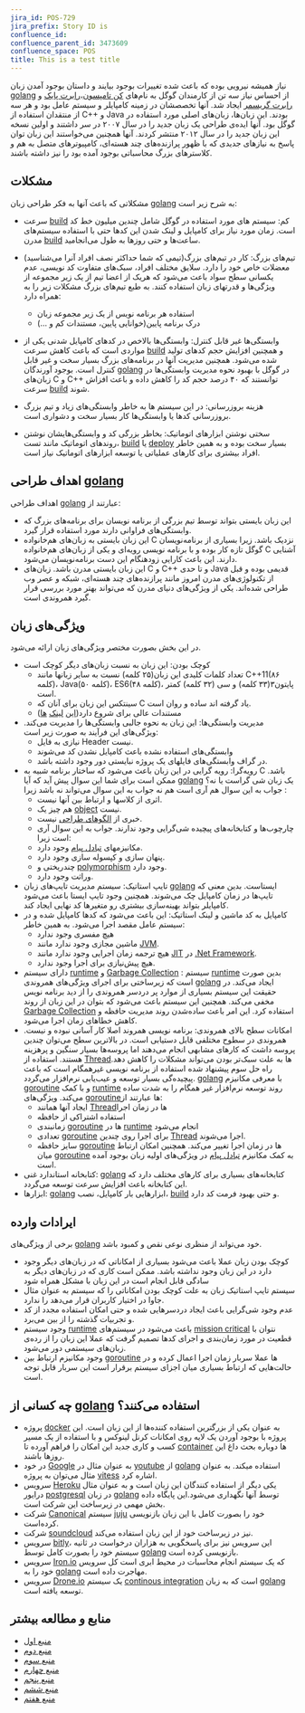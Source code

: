 ```yaml
---
jira_id: POS-729
jira_prefix: Story ID is 
confluence_id: 
confluence_parent_id: 3473609
confluence_space: POS
title: This is a test title
---
```


نیاز همیشه نیرویی بوده که باعث شده تغییرات بوجود بیایند و داستان بوجود آمدن زبان [golang] از احساس نیاز سه تن از کارمندان گوگل به نام‌های [کن تامپسون]،[رابرت پایک] و [رابرت گریسمر] ایجاد شد. آنها تخصصشان در زمینه کامپایلر و سیستم عامل بود و هر سه از منتقدان استفاده از C++ و Java بودند. این زبان‌ها، زبان‌های اصلی مورد استفاده در گوگل بود. آنها ایده‌ی طراحی یک زبان جدید را در سال ۲۰۰۷ در سر داشتند و اولین نسخه این زبان جدید را در سال ۲۰۱۲ منتشر کردند. آنها همچنین می‌خواستند این زبان توان پاسخ به نیازهای جدیدی که با ظهور پرازنده‌های چند هسته‌ای، کامپیوترهای متصل به هم و کلاسترهای بزرگ محاسباتی بوجود آمده بود را نیز داشته باشند.

## مشکلات
مشکلاتی که باعث آنها به فکر طراحی زبان [golang] به شرح زیر است:

- سرعت [build] کم: سیستم های مورد استفاده در گوگل شامل چندین میلیون خط کد است. زمان مورد نیاز برای کامپایل و لینک شدن این کدها حتی با استفاده سیستم‌های مدرن [build] ساعت‌ها و حتی روز‌ها به طول می‌انجامید. 

- تیم‌های بزرگ: کار در تیم‌های بزرگ(تیمی که شما حداکثر نصف افراد آنرا می‌شناسید) معضلات خاص خود را دارد. سلایق مختلف افراد، سبک‌های متفاوت کد نویسی، عدم یکسانی سطح سواد باعث می‌شود که هریک از اعضا تیم از یک زیر مجموعه از ویژگی‌ها و قدرتهای زبان استفاده کنند. به طبع تیم‌های بزرگ مشکلات زیر را به همراه دارد:
	- استفاده هر برنامه نویس از یک زیر مجموعه زبان
	- درک برنامه پایین(خوانایی پایین، مستندات کم و ...)
- وابستگی‌ها غیر قابل کنترل: وابستگی‌ها بالاخص در کدهای کامپایل شدنی یکی از مواردی است که باعث کاهش سرعت [build] و همچنین افزایش حجم کدهای تولید شده می‌شود. همچنین مدیریت آنها در برنامه‌های بزرگ بسیار سخت و غیر قابل کنترل است. بوجود آورندگان [golang] در گوگل با بهبود نحوه مدیریت وابستگی‌ها در زبان‌های C و C++ توانستند که ۴۰ درصد حجم کد را کاهش داده و باعث افزاش سرعت [build] شوند.
- هزینه بروزرسانی: در این سیستم ها به خاطر وابستگی‌های زیاد و تیم بزرگ بروزرسانی کدها یا وابستگی‌ها کار بسیار سخت و دشواری است.
- سختی نوشتن ابزارهای اتوماتیک: بخاطر بزرگی کد و وابستگی‌هایشان نوشتن روندهای اتوماتیک مانند تست، [build] یا [deploy] بسیار سخت بوده و به همین خاطر افراد بیشتری برای کارهای عملیاتی یا توسعه ابزارهای اتوماتیک نیاز است.

## اهداف طراحی [golang]

اهداف طراحی [golang] عبارتند از:
- این زبان بایستی بتواند توسط تیم بزرگی از برنامه نویسان برای برنامه‌های بزرگ که وابستگی‌های فراوانی دارند مورد استفاده قرار گیرد.
- این زبان بایستی به زبان‌های هم‌خانواده C نزدیک باشد. زیرا بسیاری از برنامه‌نویسان گوگل تازه کار بوده و با برنامه نویسی‌ رویه‌ای و یکی از زبان‌های هم‌خانواده C آشنایی دارند. این باعث کارایی زودهنگام این دست برنامه‌نویسان می‌شود.
- این زبان بایستی مدرن باشد. زبان‌های C و C++ و تا حدی Java قدیمی بوده و قبل از تکنولوژی‌های مدرن امروز مانند پرازنده‌های چند هسته‌ای، شبکه و عصر وب طراحی شده‌اند. یکی از ویژگی‌های دنیای مدرن که می‌تواند بهتر مورد بررسی قرار گیرد همروندی است. 

## ویژگی‌های زبان

در این بخش بصورت مختصر ویژگی‌های زبان ارائه می‌شود.

- کوچک بودن: این زبان به نسبت زبان‌های دیگر کوچک است
	- تعداد کلمات کلیدی این زبان(۲۵ کلمه) نسبت به سایر زبانها مانند C++11(۸۶ کلمه)، Java(۵۰ کلمه)، ES6(۴۸ کلمه)، پایتون۳(۳۳ کلمه) و سی (۳۲ کلمه) کمتر است.
	- سینتکس این زبان برای آنان که C یاد گرفته اند ساده و روان است. 
	- مستندات عالی برای شروع دارد([این]  [لینک]  [ها])
- مدیریت وابستگی‌ها: این زبان به نحوه جالبی وابستگی‌ها را مدیریت می‌کند. ویژگی‌های این فرآیند به صورت زیر است:
	- نیازی به فایل Header نیست.
	- وابستگی‌های استفاده نشده باعث کامپایل نشدن کد می‌شوند
	- در گراف وابستگی‌های فایلهای یک پروژه نبایستی دور وجود داشته باشد. 
- رویه‌گرا: رویه گرایی در این زبان باعث می‌شود که ساختار برنامه شبیه به C باشد. ممکن است برای شما این سوال پیش آید که آیا [golang] یک زبان شی گراست یا نه؟ جواب به این سوال هم آری است هم نه
جواب به این سوال می‌تواند نه باشد زیرا :
	- اثری از کلاسها و ارتباط بین آنها نیست.
	- هم چیز یک [object] نیست.
	- خبری از [الگوهای طراحی] نیست.
	- چارچوب‌ها و کتابخانه‌های پیچیده شی‌گرایی وجود ندارند.
جواب به این سوال آری است زیرا:
	- مکانیزمهای [تبادل پیام] وجود دارد.
	- پنهان سازی و کپسوله سازی وجود دارد.
	- چندریختی و [polymorphism] وجود دارد.
	- وراثت وجود دارد. 
- تایپ استاتیک: سیستم مدیریت تایپ‌های زبان [golang] ایستاست. بدین معنی که تایپ‌ها در زمان کامپایل چک می‌شوند. همچنین وجود تایپ ایستا باعث می‌شود کامپایلر بتواند بهینه‌سازی بیشتری رو متغیرها کد نهایی ایجاد کند. 
- کامپایل به کد ماشین و لینک استاتیک: این باعث می‌شود که کدها کامپایل شده و در سیستم عامل مقصد اجرا می‌شود. به همین خاطر:
	- هیچ مفسری وجود ندارد
	- ماشین مجازی وجود ندارد مانند [JVM]. 
	- هیچ ترجمه زمان اجرایی وجود ندارد مانند [JIT] در [.Net Framework].
	- هیچ پیش‌نیازی برای اجرا وجود ندارد. 
- دارای سیستم [runtime] و [Garbage Collection] : سیستم [runtime] بدین صورت است که زیرساختی برای اجرای ویژگی‌های همروندی [golang] ایجاد می‌کند. در حقیقت این سیستم بسیاری از موارد پر دردسر همروندی را از دید برنامه نویس مخفی می‌کند. همچنین این سیستم باعث می‌شود که بتوان در این زبان از روند [Garbage Collection] استفاده کرد. این امر باعث ساده‌شدن روند مدیریت حافظه و کاهش خطاهای زمان اجرا می‌شود.
- امکانات سطح بالای همروندی: برنامه نویسی همروند اصلا کار آسانی نبوده و نیست. همروندی در سطوح مختلفی قابل دستیابی است. در بالاترین سطح می‌توان چندین پروسه داشت که کارهای مشابهی انجام می‌دهند اما پروسه‌ها بسیار سنگین و پرهزینه هستند. استفاده از [Thread]ها به علت سبک‌تر بودن می‌تواند مشکلات را کاهش دهد. راه حل سوم پیشنهاد شده استفاده از برنامه نویسی غیرهمگام است که باعث پیچیده‌گی بسیار توسعه و عیب‌یابی نرم‌افزار می‌گردد. [golang] با معرفی مکانیزم [goroutine] و با کمک [runtime] روند توسعه نرم‌افزار غیر همگام را به شدت ساده می‌کند. ویژگی‌های [goroutine]ها عبارتند از:
	- ایجاد آنها همانند [Thread]ها در زمان اجرا
	- استفاده اشتراکی از حافظه
	- زمانبندی [goroutine] ها در [runtime] انجام می‌شود
	- تعدادی [goroutine] برای اجرا روی چندین [Thread] اجرا می‌شوند.
	- سایز حافظه [goroutine] ها در زمان اجرا تغییر می‌کند.
همچنین امکان ارتباط میان [goroutine] به کمک مکانیزم [تبادل پیام] در ویژگی‌های اولیه زبان بوجود آمده است.
- کتابخانه استاندارد غنی: [golang] کتابخانه‌های بسیاری برای کارهای مختلف دارد که این کتابخانه باعث افزایش سرعت توسعه می‌گردد.
- ابزارها: [golang] ابزارهایی بار کامپایل، نصب، [build] و حتی بهبود فرمت کد دارد. 

## ایرادات وارده

برخی از ویژگی‌های [golang] خود می‌تواند از منظری نوعی نقص و کمبود باشد.

- کوچک بودن زبان عملا باعث می‌شود بسیاری از امکاناتی که در زبان‌های دیگر وجود دارد در این زبان وجود نداشته باشد. ممکن است کاری که در زبان‌های دیگر به سادگی قابل انجام است در این زبان با مشکل همراه شود
- سیستم تایپ استاتیک زبان به علت کوچک بودن امکاناتی را که سیستم به عنوان مثال جاوا در اختیار کاربران قرار می‌دهد را ندارد.
- عدم وجود شی‌گرایی باعث ایجاد دردسرهایی شده و حتی امکان استفاده مجدد از کد و تجربیات گذشته را از بین می‌برد. 
- وجود سیستم [runtime] باعث می‌شود در سیستم‌های [mission critical] نتوان با قطعیت در مورد زمان‌بندی و اجرای کدها تصمیم گرفت که عملا این زبان را از رده‌ی زبان‌های سیستمی دور می‌شود.
- وجود مکانیزم ارتباط بین [goroutine] ها عملا سربار زمان اجرا اعمال کرده و در حالت‌هایی که ارتباط بسیاری میان اجزای سیستم برقرار است این سربار قابل توجه است.


## چه کسانی از [golang] استفاده می‌کنند؟

- پروژه [docker] به عنوان یکی از بزرگترین استفاده کننده‌ها از این زبان است. این پروژه با بوجود آوردن یک لایه روی امکانات کرنل لینوکس و با استفاده از یک مسیر کسب و کاری جدید این امکان را فراهم آورده تا [container] ها دوباره بحث داغ این روزها باشند.
- در خود [Google] به عنوان مثال در [youtube] از [golang] استفاده میکند. به عنوان مثال می‌توان به پروژه [vitess] اشاره کرد.
- سرویس [Heroku] یکی دیگر از استفاده کنندگان این زبان است و به عنوان مثال درایور [postgresql] در زبان [golang] توسط آنها نگهداری می‌شود.این پایگاه داده بخش مهمی در زیرساخت این شرکت است.
- شرکت [Canonical] سیستم [juju] خود را بصورت کامل با این زبان بازنویسی کرده‌است.
- شرکت [soundcloud] نیز در زیرساخت خود از این زبان استفاده می‌کند.
- سرویس [bitly]، این سرویس نیز برای پاسخگویی به هزاران درخواست در ثانیه سیستم خود را بصورت کامل توسط [golang] بازنویسی کرده است.
- سرویس [Iron.io] که یک سیستم انجام محاسبات در محیط ابری است کل سرویس خود را به [golang] مهاجرت داده است.
- سرویس [Drone.io] یک سیستم [continous integration] است که به زبان [golang] توسعه یافته است.

## منابع و مطالعه بیشتر

- [منبع اول]
- [منبع دوم]
- [منبع سوم]
- [منبع چهارم]
- [منبع پنجم]
- [منبع ششم]
- [منبع هفتم]


[رابرت پایک]: http://en.wikipedia.org/wiki/Rob_Pike
[کن تامپسون]: http://en.wikipedia.org/wiki/Ken_Thompson
[رابرت گریسمر]: http://en.wikipedia.org/wiki/Robert_Griesemer
[الگوهای طراحی]: http://en.wikipedia.org/wiki/Software_design_pattern
[تبادل پیام]: http://en.wikipedia.org/wiki/Message_passing
[این]:https://tour.golang.org
[لینک]:https://golang.org/doc/effective_go.html
[ها]:https://gobyexample.com
[golang]: http://golang.org/ 
[build]: http://en.wikipedia.org/wiki/Software_build
[deploy]:http://en.wikipedia.org/wiki/Software_deployment
[object]: http://en.wikipedia.org/wiki/Object_(computer_science)
[JVM]: http://en.wikipedia.org/wiki/Java_virtual_machine
[JIT]: http://en.wikipedia.org/wiki/Just-in-time_compilation
[.Net Framework]:http://en.wikipedia.org/wiki/.NET_Framework
[runtime]:https://golang.org/pkg/runtime/
[Garbage Collection]:http://en.wikipedia.org/wiki/Garbage_collection_(computer_science)
[Thread]:http://en.wikipedia.org/wiki/Thread_(computing)
[goroutine]:https://golang.org/doc/effective_go.html#goroutines
[mission critical]:http://en.wikipedia.org/wiki/Mission_critical
[container]:http://en.wikipedia.org/wiki/Operating-system-level_virtualization
[vitess]:https://github.com/youtube/vitess
[postgresql]:http://www.postgresql.org/
[juju]:http://en.wikipedia.org/wiki/Juju_(software)
[continous integration]:http://en.wikipedia.org/wiki/Continuous_integration
[docker]:http://docker.com
[Heroku]:https://www.heroku.com
[soundcloud]:http://soundcloud.com
[Canonical]:http://www.canonical.com/
[Iron.io]:http://iron.io
[Drone.io]:http://drone.io
[bitly]:http://bit.ly
[Google]:http://google.com
[youtube]:http://youtube.com
[polymorphism]: http://en.wikipedia.org/wiki/Polymorphism_%28computer_science%29

[منبع اول]: http://taakestan.com/webinars/go/go-webinar-slides-taakproject.pdf
[منبع دوم]: http://blog.smartbear.com/programming/an-introduction-to-the-go-language-boldly-going-where-no-man-has-ever-gone-before/
[منبع سوم]: https://sendgrid.com/blog/intro-to-go-programming-language/
[منبع چهارم]: http://www.zhubert.com/blog/2014/01/12/introduction-to-go-golang-part-1/
[منبع پنجم]: http://talks.golang.org/2012/splash.article
[منبع ششم]: http://golang-for-python-programmers.readthedocs.org/en/latest/intro.html
[منبع هفتم]:http://viget.com/extend/diving-into-go-a-five-week-intro
